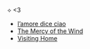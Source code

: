 ⟡ <3
- [l’amore dice ciao](https://youtu.be/M4mB_z39SD8?si=t7LNC0vkd1oLToi2)
- [The Mercy of the Wind](https://youtu.be/DX6QHjx_RYw?si=xNqCWsKVI2FZXJPF)
- [Visiting Home](https://youtu.be/ofA99CchGtM?si=Fgsx66eYJlt17FFw)

